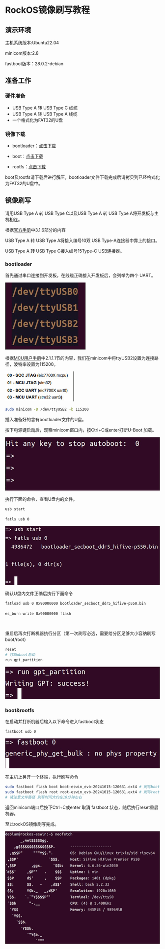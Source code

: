 # RockOS镜像刷写教程

## 演示环境

主机系统版本:Ubuntu22.04 

minicom版本:2.8

fastboot版本：28.0.2-debian

## 准备工作

### 硬件准备

- USB Type A 转 USB Type C 线缆
- USB Type A 转 USB Type A 线缆
- 一个格式化为FAT32的U盘

### 镜像下载

- bootloader：[点击下载](https://mirror.iscas.ac.cn/rockos/extra/images/evb1/0930/20241015/bootloader_secboot_ddr5_hifive-p550.bin)

- boot：[点击下载](https://mirror.iscas.ac.cn/rockos/extra/images/evb1/0930/20241015/boot-eswin_evb-20241015-120631.ext4.zst)

- rootfs：[点击下载](https://mirror.iscas.ac.cn/rockos/extra/images/evb1/0930/20241015/root-eswin_evb-20241015-120631.ext4.zst)

boot及rootfs请下载后进行解压，bootloader文件下载完成后请拷贝到已经格式化为FAT32的U盘中。

## 镜像刷写

请用USB Type A 转 USB Type C以及USB Type A 转 USB Type A将开发板与主机相连。

根据[官方手册](https://sifive.cdn.prismic.io/sifive/ZxLYXYF3NbkBXux1_HF106_user_guide_V1p0_zh_Final.pdf)中3.1.6部分的内容

USB Type A 转 USB Type A将接入编号10双 USB Type-A连接器中靠上的接口。

USB Type A 转 USB Type C接入编号15Type-C USB连接器。

### bootloader

首先通过串口连接到开发板，在线缆正确接入开发板后，会列举为四个 UART。

![](./image%20for%20flash/tty.png)

根据[MCU用户手册](https://www.sifive.cn/api/document-file?uid=premier-p550-mcu-user-manual)中2.1.1.1节的内容，我们在minicom中将ttyUSB2设置为连接路径，波特率设置为115200。

![](./image%20for%20flash/uart.png)

```bash
sudo minicom -D /dev/ttyUSB2 -b 115200
```

插入准备好的含有bootloader文件的U盘。

按下电源键启动后，观察minicom窗口内，按Ctrl+C或enter打断U-Boot 加载。

![](./image%20for%20flash/Interrupt.png)

执行下面的命令，查看U盘内的文件。

```bash
usb start

fatls usb 0
```

![](./image%20for%20flash/check-usb.png)

确认U盘内文件正确后执行下面命令

```bash
fatload usb 0 0x90000000 bootloader_secboot_ddr5_hifive-p550.bin

es_burn write 0x90000000 flash
```

![]()

重启后再次打断机器执行分区（第一次刷写必选，需要给分区足够大小容纳刷写boot/root）

```bash
reset 
# 打断uboot启动
run gpt_partition 
```

![](./image%20for%20flash/gpt_partition.png)

### boot&rootfs

在启动并打断机器后输入以下命令进入fastboot状态

```bash
fastboot usb 0
```

![](./image%20for%20flash/fastboot0.png)

在主机上另开一个终端，执行刷写命令

```bash
sudo fastboot flash boot boot-eswin_evb-20241015-120631.ext4 # 刷写boot
sudo fastboot flash root root-eswin_evb-20241015-120631.ext4 # 刷写rootfs
# 请注意文件路径 刷写时间大约在10分钟左右
```

返回minicom端口后按下Ctrl+C或enter 取消 fastboot 状态，随后执行reset重启机器。

至此rockOS镜像刷写完成。

![](./image%20for%20flash/neofetch.png)